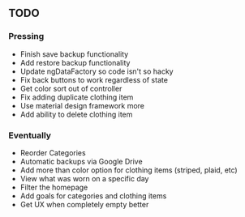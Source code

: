 ## TODO ##

### Pressing ###
* Finish save backup functionality
* Add restore backup functionality
* Update ngDataFactory so code isn't so hacky
* Fix back buttons to work regardless of state
* Get color sort out of controller
* Fix adding duplicate clothing item
* Use material design framework more
* Add ability to delete clothing item


### Eventually ###
* Reorder Categories
* Automatic backups via Google Drive
* Add more than color option for clothing items (striped, plaid, etc)
* View what was worn on a specific day
* Filter the homepage
* Add goals for categories and clothing items
* Get UX when completely empty better